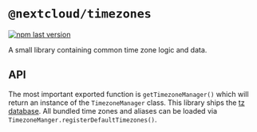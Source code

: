 # `@nextcloud/timezones`

[![npm last version](https://img.shields.io/npm/v/@nextcloud/timezones.svg?style=flat-square)](https://www.npmjs.com/package/@nextcloud/timezone-library)

A small library containing common time zone logic and data.

## API

The most important exported function is `getTimezoneManager()` which will return an instance of the `TimezoneManager` class.
This library ships the [tz database](https://www.iana.org/time-zones).
All bundled time zones and aliases can be loaded via `TimezoneManger.registerDefaultTimezones()`.

